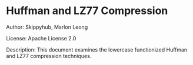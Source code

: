 # Huffman and LZ77 Compression

Author: Skippyhub, Marlon Leong

License: Apache License 2.0

Description: This document examines the lowercase functionized Huffman and LZ77 compression techniques.
